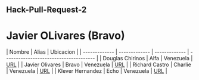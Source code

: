 ## Hack-Pull-Request-2
# Javier OLivares (Bravo)

| Nombre  | Alias | Ubicacion |
| ------------- | ------------- | ------------- | -------------------------------------- |
| Douglas Chirinos  | Alfa  | Venezuela | [URL](https://github.com/DouglasChirinos/hg-2-alfa.git) |
| Javier Olivares | Bravo  | Venezuela | [URL](https://github.com/Sanz-jov/hg-2-bravo.git) |
| Richard Castro | Charlie  | Venezuela | [URL](https://github.com/isael25/hg-2-charlie.git) |
| Klever Hernandez | Echo | Venezuela | [URL](https://github.com/Klev3r/hg-2-echo-.git) |
